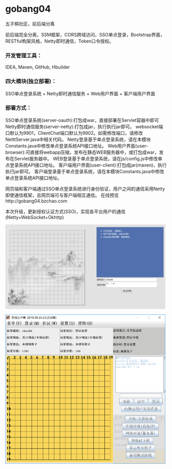 # gobang04
五子棋社区，前后端分离

前后端完全分离，SSM框架，CORS跨域访问，SSO单点登录，Bootstrap界面，RESTful构架风格，Netty即时通信，Token口令授权。

### 开发管理工具：
  IDEA, Maven, GitHub, Hbuilder
  
### 四大模块(独立部署)：
  SSO单点登录系统 + Netty即时通信服务 + Web用户界面 + 客户端用户界面

### 部署方式：
   SSO单点登录系统(server-oauth):打包成war，直接部署在Servlet容器中即可
   Netty即时通信服务(server-netty):打包成jar，执行执行jar即可。
        websocket端口默认为9901，ClientChat端口默认为9902。如需修改端口，请修改NetttServer.java中相关代码。
        Netty登录基于单点登录系统，请在本模块Constants.java中修改单点登录系统API接口地址。
   Web用户界面(user-browser):可直接将webapp压缩，发布在静态WEB服务器中，或打包成war，发布在Servlet服务器中。
        WEB登录基于单点登录系统，请在js/config.js中修改单点登录系统API接口地址。
   客户端用户界面(user-client):打包成jar(maven)，执行执行jar即可。
        客户端登录基于单点登录系统，请在本模块Constants.java中修改单点登录系统API接口地址。
   
网页端和客户端通过SSO单点登录系统进行身份验证，用户之间的通信采用Netty即使通信框架，且网页端可与客户端相互通信。
在线预览http://gobang04.bzchao.com

本次升级，更新授权认证方式(SSO)，实现各平台用户的通信(Netty+WebSocket+Okhttp)


<img src="https://github.com/bzsome/gobang04/blob/master/doc/browser-message.png?raw=true" width="500"></img>

<img src="https://github.com/bzsome/gobang04/blob/master/doc/client.png?raw=true" width="500"></img>
